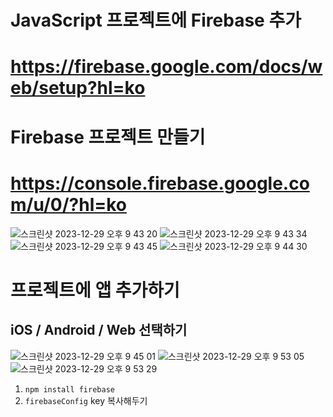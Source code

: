 # JavaScript 프로젝트에 Firebase 추가

# https://firebase.google.com/docs/web/setup?hl=ko

# Firebase 프로젝트 만들기

# https://console.firebase.google.com/u/0/?hl=ko
![스크린샷 2023-12-29 오후 9 43 20](https://github.com/jh0152park/Firebase-Recap/assets/118165975/8ca36c9b-7b32-4317-919f-4311ca99cab4)
![스크린샷 2023-12-29 오후 9 43 34](https://github.com/jh0152park/Firebase-Recap/assets/118165975/462afb8d-26c2-453f-823e-587238ef4114)
![스크린샷 2023-12-29 오후 9 43 45](https://github.com/jh0152park/Firebase-Recap/assets/118165975/b34f6cab-b433-41c4-8f0a-4d2c2e21299c)
![스크린샷 2023-12-29 오후 9 44 30](https://github.com/jh0152park/Firebase-Recap/assets/118165975/7a4f7cdc-030a-4931-8cab-305b84a74442)

# 프로젝트에 앱 추가하기
## iOS / Android / Web 선택하기
![스크린샷 2023-12-29 오후 9 45 01](https://github.com/jh0152park/Firebase-Recap/assets/118165975/c7787335-544a-4cae-a2a8-1630da41047c)
![스크린샷 2023-12-29 오후 9 53 05](https://github.com/jh0152park/Firebase-Recap/assets/118165975/f5e7f2c4-90e3-406e-9a43-378dd0082b3b)
![스크린샷 2023-12-29 오후 9 53 29](https://github.com/jh0152park/Firebase-Recap/assets/118165975/3a00bcda-79d1-48ba-901f-57d8d9db2522)

1. `npm install firebase`
2. `firebaseConfig` key 복사해두기
